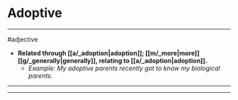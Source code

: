# Adoptive
---
#adjective
- **Related through [[a/_adoption|adoption]]; [[m/_more|more]] [[g/_generally|generally]], relating to [[a/_adoption|adoption]].**
	- _Example: My adoptive parents recently got to know my biological parents._
---
---
